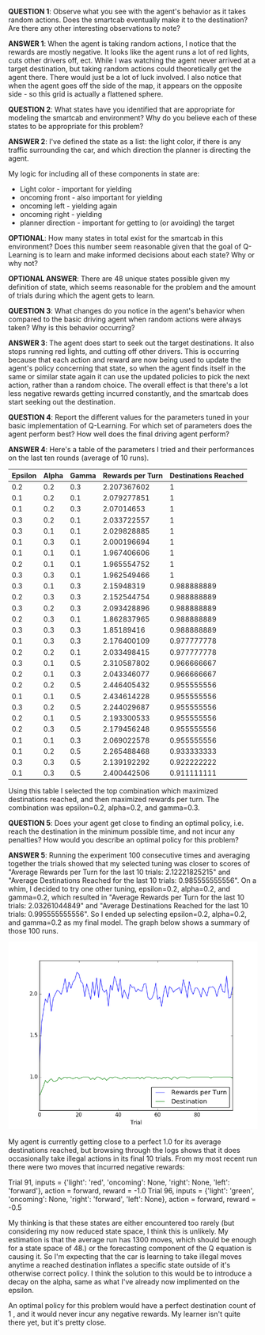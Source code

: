 
**QUESTION 1**: Observe what you see with the agent's behavior as it
takes random actions. Does the smartcab eventually make it to the
destination? Are there any other interesting observations to note?

**ANSWER 1**: When the agent is taking random actions, I notice that the
rewards are mostly negative. It looks like the agent runs a lot of red
lights, cuts other drivers off, ect. While I was watching the agent
never arrived at a target destination, but taking random actions could
theoretically get the agent there. There would just be a lot of luck
involved. I also notice that when the agent goes off the side of the
map, it appears on the opposite side - so this grid is actually a
flattened sphere.

**QUESTION 2**: What states have you identified that are appropriate for
modeling the smartcab and environment? Why do you believe each of these
states to be appropriate for this problem?

**ANSWER 2**: I've defined the state as a list: the light color, if
there is any traffic surrounding the car, and which direction the
planner is directing the agent.

My logic for including all of these components in state are:

* Light color - important for yielding
* oncoming front - also important for yielding
* oncoming left - yielding again
* oncoming right - yielding
* planner direction - important for getting to (or avoiding) the target

**OPTIONAL**: How many states in total exist for the smartcab in this
environment? Does this number seem reasonable given that the goal of
Q-Learning is to learn and make informed decisions about each state? Why
or why not?

**OPTIONAL ANSWER**: There are 48 unique states possible given my
definition of state, which seems reasonable for the problem and the
amount of trials during which the agent gets to learn.

**QUESTION 3**: What changes do you notice in the agent's behavior when
compared to the basic driving agent when random actions were always
taken? Why is this behavior occurring?

**ANSWER 3**: The agent does start to seek out the target destinations.
It also stops running red lights, and cutting off other drivers. This is
occurring because that each action and reward are now being used to
update the agent's policy concerning that state, so when the agent finds
itself in the same or similar state again it can use the updated
policies to pick the next action, rather than a random choice. The
overall effect is that there's a lot less negative rewards getting
incurred constantly, and the smartcab does start seeking out the
destination.

**QUESTION 4**: Report the different values for the parameters tuned in
your basic implementation of Q-Learning. For which set of parameters
does the agent perform best? How well does the final driving agent
perform?

**ANSWER 4**: Here's a table of the parameters I tried and their
performances on the last ten rounds (average of 10 runs).

| Epsilon | Alpha | Gamma | Rewards per Turn | Destinations Reached |
|---------|-------|-------|------------------|----------------------|
| 0.2     | 0.2   | 0.3   | 2.207367602      | 1                    |
| 0.1     | 0.2   | 0.1   | 2.079277851      | 1                    |
| 0.1     | 0.2   | 0.3   | 2.07014653       | 1                    |
| 0.3     | 0.2   | 0.1   | 2.033722557      | 1                    |
| 0.3     | 0.1   | 0.1   | 2.029828885      | 1                    |
| 0.1     | 0.3   | 0.1   | 2.000196694      | 1                    |
| 0.1     | 0.1   | 0.1   | 1.967406606      | 1                    |
| 0.2     | 0.1   | 0.1   | 1.965554752      | 1                    |
| 0.3     | 0.3   | 0.1   | 1.962549466      | 1                    |
| 0.3     | 0.1   | 0.3   | 2.15948319       | 0.988888889          |
| 0.2     | 0.3   | 0.3   | 2.152544754      | 0.988888889          |
| 0.3     | 0.2   | 0.3   | 2.093428896      | 0.988888889          |
| 0.2     | 0.3   | 0.1   | 1.862837965      | 0.988888889          |
| 0.3     | 0.3   | 0.3   | 1.85189416       | 0.988888889          |
| 0.1     | 0.3   | 0.3   | 2.176400109      | 0.977777778          |
| 0.2     | 0.2   | 0.1   | 2.033498415      | 0.977777778          |
| 0.3     | 0.1   | 0.5   | 2.310587802      | 0.966666667          |
| 0.2     | 0.1   | 0.3   | 2.043346077      | 0.966666667          |
| 0.2     | 0.2   | 0.5   | 2.446405432      | 0.955555556          |
| 0.1     | 0.1   | 0.5   | 2.434614228      | 0.955555556          |
| 0.3     | 0.2   | 0.5   | 2.244029687      | 0.955555556          |
| 0.2     | 0.1   | 0.5   | 2.193300533      | 0.955555556          |
| 0.2     | 0.3   | 0.5   | 2.179456248      | 0.955555556          |
| 0.1     | 0.1   | 0.3   | 2.069022578      | 0.955555556          |
| 0.1     | 0.2   | 0.5   | 2.265488468      | 0.933333333          |
| 0.3     | 0.3   | 0.5   | 2.139192292      | 0.922222222          |
| 0.1     | 0.3   | 0.5   | 2.400442506      | 0.911111111          |

Using this table I selected the top combination which maximized
destinations reached, and then maximized rewards per turn. The
combination was epsilon=0.2, alpha=0.2, and gamma=0.3.

**QUESTION 5**: Does your agent get close to finding an optimal policy,
i.e. reach the destination in the minimum possible time, and not incur
any penalties? How would you describe an optimal policy for this
problem?

**ANSWER 5**: Running the experiment 100 consecutive times and averaging
together the trials showed that my selected tuning was closer to scores
of "Average Rewards per Turn for the last 10 trials: 2.12221825215" and
"Average Destinations Reached for the last 10 trials: 0.985555555556".
On a whim, I decided to try one other tuning, epsilon=0.2, alpha=0.2,
and gamma=0.2, which resulted in "Average Rewards per Turn for the last
10 trials: 2.03261044849" and "Average Destinations Reached for the last
10 trials: 0.995555555556". So I ended up selecting epsilon=0.2,
alpha=0.2, and gamma=0.2 as my final model. The graph below shows a
summary of those 100 runs.

![Summary Plot for epsilon=0.2, alpha=0.2, and gamma=0.2](images/summary_plot.png)

My agent is currently getting close to a perfect 1.0 for its average
destinations reached, but browsing through the logs shows that it does
occasionally take illegal actions in its final 10 trials. From my most
recent run there were two moves that incurred negative rewards:

Trial 91, inputs = {'light': 'red', 'oncoming': None, 'right': None, 'left': 'forward'}, action = forward, reward = -1.0
Trial 96, inputs = {'light': 'green', 'oncoming': None, 'right': 'forward', 'left': None}, action = forward, reward = -0.5

My thinking is that these states are either encountered too rarely (but
considering my now reduced state space, I think this is unlikely. My
estimation is that the average run has 1300 moves, which should be
enough for a state space of 48.) or the forecasting component of the Q
equation is causing it. So I'm expecting that the car is learning to
take illegal moves anytime a reached destination inflates a specific
state outside of it's otherwise correct policy. I think the solution to
this would be to introduce a decay on the alpha, same as what I've
already now implimented on the epsilon.

An optimal policy for this problem would have a perfect destination
count of 1 , and it would never incur any
negative rewards. My learner isn't quite there yet, but it's pretty
close.
